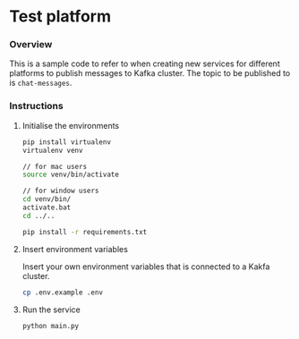 # Test platform

### Overview

This is a sample code to refer to when creating new services for different platforms to publish messages to Kafka cluster. The topic to be published to is `chat-messages`.

### Instructions

1. Initialise the environments

    ```bash
    pip install virtualenv
    virtualenv venv
    
    // for mac users
    source venv/bin/activate 

    // for window users
    cd venv/bin/
    activate.bat
    cd ../..

    pip install -r requirements.txt
    ```

2. Insert environment variables

    Insert your own environment variables that is connected to a Kakfa cluster.

    ```bash
    cp .env.example .env
    ```

3. Run the service

    ```bash
    python main.py
    ```
